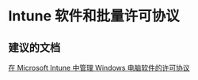 <properties
    pageTitle="Software distribution - Software and volume license agreements"
    description="软件分发 - 软件和批量许可协议"
    service="microsoft.intune"
    resource="intune"
    authors="mackie1604"
    displayOrder=""
    selfHelpType="generic"
    supportTopicIds="32435274"
    resourceTags=""
    productPesIds="15584"
    cloudEnvironments="public"
/>


# <a name="intune-software-and-volume-license-agreements"></a>Intune 软件和批量许可协议

## <a name="recommended-documents"></a>**建议的文档**

[在 Microsoft Intune 中管理 Windows 电脑软件的许可协议](https://docs.microsoft.com/intune/deploy-use/manage-license-agreements-for-windows-pc-software-in-microsoft-intune)<br>



